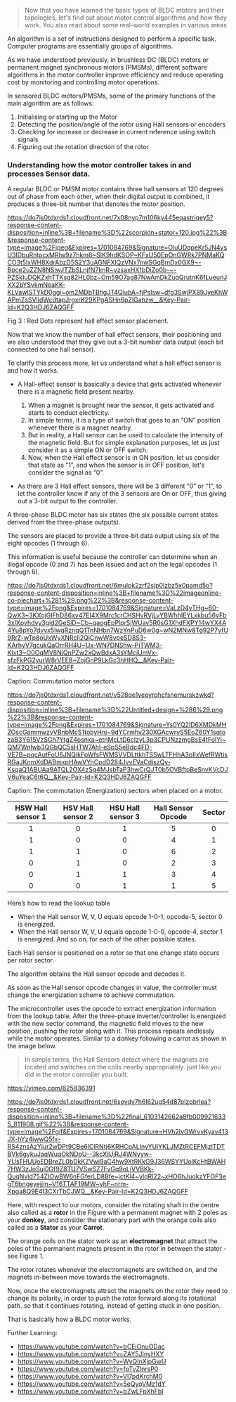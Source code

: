 >Now that you have learned the basic types of BLDC motors and their topologies, let's find out about motor control algorithms and how they work. You also read about some real-world examples in various areas

An algorithm is a set of instructions designed to perform a specific task. Computer programs are essentially groups of algorithms.

As we have understood previously, in brushless DC (BLDC) motors or permanent magnet synchronous motors (PMSMs), different software algorithms in the motor controller improve efficiency and reduce operating cost by monitoring and controlling motor operations. 

In sensored BLDC motors/PMSMs, some of the primary functions of the main algorithm are as follows:

1. Initialising or starting up the Motor
2. Detecting the position/angle of the rotor using Hall sensors or encoders
3. Checking for increase or decrease in current reference using switch signals
4. Figuring out the rotation direction of the rotor


###  Understanding how the motor controller takes in and processes Sensor data.

A regular BLDC or PMSM motor contains three hall sensors at 120 degrees out of phase from each other, when their digital output is combined, it produces a three-bit number that denotes the motor position.

https://do7js0tdxrds1.cloudfront.net/7x08nyp7m106ky445eqastriqey5?response-content-disposition=inline%3B+filename%3D%22scorpion+stator+120.jpg%22%3B&response-content-type=image%2Fjpeg&Expires=1701084769&Signature=OluUDqpeKr5JN4ysU3IDbuRntocxMRIw9z7hkm6~SIK9hdKSOP~KFxU50EpOnGWRk7PNMaKQCO3t5lxWH8XdrAbzD5S2Y3uAGNFXlQzVNx7nwSGqBmDx0GX9~-Bpce2uZZN8NSiwJTZbSLnjfN7ImR~yzsaxHX1bDiZo0b-~-PZSkIuDQKZxhTTKsg82HL0bz~Om59O7ag87NwAmDkZuqQrutnK6fLueunJXX2bYSvkmNeaKK-KLVawlSTYkD0ggi~om2MDbTBhgJT4QiubA~fjPsIsw~dfg3SwjPX89JyeKhWAPmZsSVlIdWcdtapJrgxrK29KPgASHn6pZlGahzw__&Key-Pair-Id=K2Q3HDJ6ZAQGFF

Fig 3 : Red Dots represent hall effect sensor placement.

Now that we know the number of hall effect sensors, their positioning and we also understood that they give out a 3-bit number data output (each bit connected to one hall sensor).


To clarify this process more, let us understand what a hall effect sensor is and how it works. 
* A Hall-effect sensor is basically a device that gets activated whenever there is a magnetic field present nearby. 

  1. When a magnet is brought near the sensor, it gets activated and starts to conduct electricity. 
  2. In simple terms, it is a type of switch that goes to an “ON” position whenever there is a magnet nearby.
  3. But in reality, a Hall sensor can be used to calculate the intensity of the magnetic field. But for simple explanation purposes, let us just consider it as a simple ON or OFF switch. 
  4. Now, when the Hall effect sensor is in ON position, let us consider that state as “1”, and when the sensor is in OFF position, let's consider the signal as “0”.
* As there are 3 Hall effect sensors, there will be 3 different “0” or “1”, to let the controller know if any of the 3 sensors are On or OFF,  thus giving out a 3-bit output to the controller.

A three-phase BLDC motor has six states (the six possible current states derived from the three-phase outputs). 

The sensors are placed to provide a three-bit data output using six of the eight opcodes (1 through 6). 

This information is useful because the controller can determine when an illegal opcode (0 and 7) has been issued and act on the legal opcodes (1 through 6).

https://do7js0tdxrds1.cloudfront.net/6mulpk2zrf2sjp0lzbz5x0pamd5o?response-content-disposition=inline%3B+filename%3D%22imageonline-co-piechart+%281%29.png%22%3B&response-content-type=image%2Fpng&Expires=1701084769&Signature=VaLzD4yTHg~60-QwX3~3KXojGIFhD86xv47EI4X9Mrc1crCHSHvRVjLvYBWhhIEYLxkbu56yFb3xlXpvhdvy3gid2GeSiD~Cb~qaogEpPlprSjWUav5R0sG1XhdFXPY14wYX4A4Yu8pYo7dvvx5lwqRznqQ1TnNHbn7WzYnPuD6w0g~wN2MNw8Tg92P7yfU9RrZ-wTp8oUxWyXNRcli2QjCnwW8vpeSD8S3-KArhyV7gcukQaOrrRH4U~Ux-WN7DNShw-PiTWM3-Klxt3~O0OqMV8NiQnPZw2xQwBdxA3sYMcjUmVx-sfzFkPG2yurW8rVEE8~ZojGnP9LkGc3hHHQ__&Key-Pair-Id=K2Q3HDJ6ZAQGFF

Caption: Commutation motor sectors

https://do7js0tdxrds1.cloudfront.net/v528qe1veoyrqhcfsnemurskzwkd?response-content-disposition=inline%3B+filename%3D%22Untitled+design+%286%29.png%22%3B&response-content-type=image%2Fpng&Expires=1701084769&Signature=Ys0YQ2lD6XMDkMHZOscGammwzyVBnbMcS1topyHnj~9dYCrmhv230XGAcwryS5EoZ60Y1sqtozaB3Y615VzSGh7YtgZ4osnxa~etnMcLtD6cIzyL3p3CPUNzzmgBsE4tFolYi~QM7Wnlwb3QGbQC5sHTW7Ahl-eSpS5eBdc4FD-VE7B~pqcAutFoU6JNQikFpWfsFWMSVVDLttkhTSSwLTFHhA3oIIxWefRWtisRGaJKnmXdDABmxpHAwVYnCpdD284JvvEVaCdiszQy-KsgaQ1ABUAa9ATQL2OX4zSg4MJsbTaP3hwCrQJT0b5OVBftpBeSnvKVcDJV6uYeaC6t6Q__&Key-Pair-Id=K2Q3HDJ6ZAQGFF

Caption: The commutation (Energization) sectors when placed on a motor.

| HSW Hall sensor 1 | HSV Hall sensor 2 | HSU Hall sensor 3 | Hall Sensor Opcode | Sector |
|:-----------------:|:-----------------:|:-----------------:|:------------------:|:------:|
|         1         |         0         |         1         |          5         |    0   |
|         1         |         0         |         0         |          4         |    1   |
|         1         |         1         |         0         |          6         |    2   |
|         0         |         1         |         0         |          2         |    3   |
|         0         |         1         |         1         |          3         |    4   |
|         0         |         0         |         1         |          1         |    5   |


Here’s how to read the lookup table

* When the Hall sensor W, V, U equals opcode 1-0-1, opcode-5,
sector 0 is energized.
* When the Hall sensor W, V, U equals opcode 1-0-0, opcode-4, sector 1 is energized.
And so on, for each of the other possible states. 

Each Hall sensor is positioned on a rotor so that one change state occurs per rotor sector.

The algorithm obtains the Hall sensor opcode and decodes it. 

As soon as the Hall sensor opcode changes in value, the controller must change the energization scheme to achieve commutation. 

The microcontroller uses the opcode to extract energization information from the lookup table. 
After the three-phase inverter/controller is energized with the new sector command, the magnetic field moves to the new position, pushing the rotor along with it. This process repeats endlessly while the motor operates. Similar to a donkey following a carrot as shown in the image below.

>In simple terms, the Hall Sensors detect where the magnets are located and switches on the coils nearby appropriately. just like you did in the motor controller you built.

https://vimeo.com/625836391

https://do7js0tdxrds1.cloudfront.net/6soydy7h6l62ug54d87plzpbrlea?response-content-disposition=inline%3B+filename%3D%22final_6103142662a8fb0099216335_811908.gif%22%3B&response-content-type=image%2Fgif&Expires=1701084769&Signature=HVh2IvGWrvvKyav413JX-hYz4iwwQ5fx-RS4znsAzYjur2wDPt9CBe6lClRNtj6KRHCpALInyYUiYKLJMZtRCEFMjzlTDTBVk6gykuJaqWuqOkNDoU--3kcXilJjRJ4WNyyw-YUsTHUUoEDBreZL0bDkKZVwi9aC4hw9XtRKkG9J36WSYYUolKcHtBWAH7HW3zJoSuj0Gf9Z8TU7VSwSZ7FvGq9oLjVVBKk-QuqNvld754ZIOwBW6nFGferLD8Bfe~jctKl4~ylqRI22~xHO6hJuokzYFOF3egT6bngeyejjm~V16TTAF19MW~yhF~nrm-Xpga8Q9E4I3CXrTbCJWQ__&Key-Pair-Id=K2Q3HDJ6ZAQGFF

Here, with respect to our motors, consider the rotating shaft in the centre also called as a **rotor** in the Figure with a permanent magnet with 2 poles as your **donkey**, and consider the stationary part with the orange coils also called as a **Stator** as your **Carrot**. 

The orange coils on the stator work as an **electromagnet** that attract the poles of the permanent magnets present in the rotor in between the stator - see Figure 1. 

The rotor rotates whenever the electromagnets are switched on, and the magnets in-between move towards the electromagnets. 

Now, once the electromagnets attract the magnets on the rotor they need to change its polarity, in order to push the rotor forward along its rotational path. so that it continues rotating, instead of getting stuck in one position. 

That is basically how a BLDC motor works.

Further Learning:
* https://www.youtube.com/watch?v=bCEiOnuODac
* https://www.youtube.com/watch?v=ZAY5JInyHXY
* https://www.youtube.com/watch?v=WyQInXjpGwU
* https://www.youtube.com/watch?v=fpTvZlnrsP0
* https://www.youtube.com/watch?v=VI7pdKrchM0
* https://www.youtube.com/watch?v=5eQyoVMz1dY
* https://www.youtube.com/watch?v=bZwLFpXhFbI